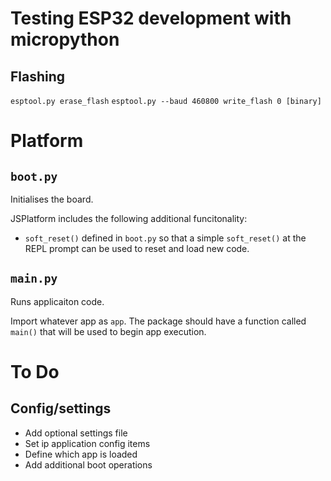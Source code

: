 # Testing ESP32 development with micropython


## Flashing
`esptool.py erase_flash`
`esptool.py --baud 460800 write_flash 0 [binary]`



# Platform

## `boot.py`

Initialises the board.

JSPlatform includes the following additional funcitonality:

 - `soft_reset()` defined in `boot.py` so that a simple `soft_reset()`
   at the REPL prompt can be used to reset and load new code.
   
## `main.py` 

Runs applicaiton code.

Import whatever app as `app`. The package should have a function
called `main()` that will be used to begin app execution.

# To Do

## Config/settings
 - Add optional settings file
  - Set ip application config items 
  - Define which app is loaded
  - Add additional boot operations 
